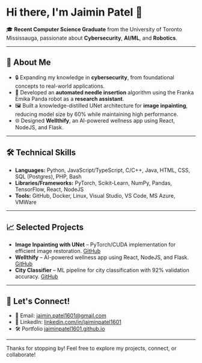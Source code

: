 # Hi there, I'm Jaimin Patel 👋

🎓 **Recent Computer Science Graduate** from the University of Toronto Mississauga, passionate about **Cybersecurity**, **AI/ML**, and **Robotics**.

---

## 🚀 About Me

- 🔒 Expanding my knowledge in **cybersecurity**, from foundational concepts to real-world applications.
- 🤖 Developed an **automated needle insertion** algorithm using the Franka Emika Panda robot as a **research assistant**.
- 🖼️ Built a knowledge-distilled UNet architecture for **image inpainting**, reducing model size by 60% while maintaining high performance.
- 🌐 Designed **Wellthify**, an AI-powered wellness app using React, NodeJS, and Flask.

---

## 🛠️ Technical Skills

- **Languages:** Python, JavaScript/TypeScript, C/C++, Java, HTML, CSS, SQL (Postgres), PHP, Bash
- **Libraries/Frameworks:** PyTorch, Scikit-Learn, NumPy, Pandas, TensorFlow, React, NodeJS
- **Tools:** GitHub, Docker, Linux, Visual Studio, VS Code, MS Azure, VMWare

---

## 📈 Selected Projects

- **Image Inpainting with UNet** – PyTorch/CUDA implementation for efficient image restoration. [GitHub](https://github.com/Junaid-Kn/csc490-project)
- **Wellthify** – AI-powered wellness app using React, NodeJS, and Flask. [GitHub](https://github.com/parthtyagi9/Wellthify)
- **City Classifier** – ML pipeline for city classification with 92% validation accuracy. [GitHub](https://drive.google.com/file/d/1-hyq7EpkBPIEShJ1THRB_Cn7I7GAIJmd/view?usp=sharing)

---

## 🤝 Let's Connect!

- 📧 Email: [jaimin.patel1601@gmail.com](mailto:jaimin.patel1601@gmail.com)
- 💼 LinkedIn: [linkedin.com/in/jaiminpatel1601](https://www.linkedin.com/in/jaiminpatel1601/)
- 🛠️ Portfolio [jaiminpatel1601.github.io](https://jaiminpatel1601.github.io/)

---

Thanks for stopping by! Feel free to explore my projects, connect, or collaborate!


